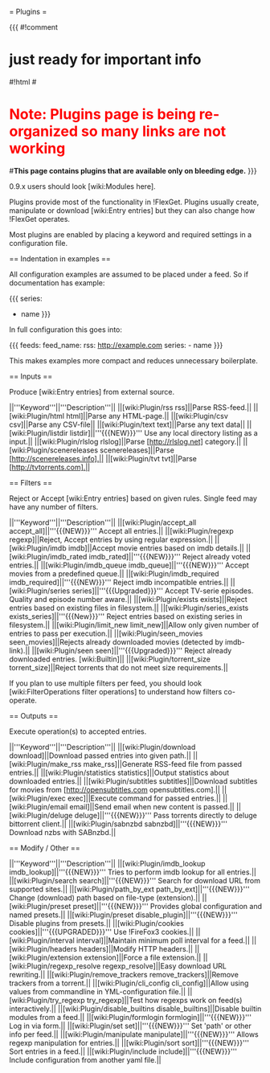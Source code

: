 = Plugins =

{{{
#!comment

# just ready for important info

#!html
#<h1 style="text-align: left; color: red">Note: Plugins page is being re-organized so many links are not working</h1>
#<b>This page contains plugins that are available only on bleeding edge.</b> 
}}}

0.9.x users should look [wiki:Modules here].


Plugins provide most of the functionality in !FlexGet. Plugins usually create, manipulate or download [wiki:Entry entries] but they can also change how !FlexGet operates.

Most plugins are enabled by placing a keyword and required settings in a configuration file.

== Indentation in examples ==

All configuration examples are assumed to be placed under a feed. So if documentation has example:

{{{
series:
  - name
}}}

In full configuration this goes into:

{{{
feeds:
  feed_name:
    rss: http://example.com
    series:
      - name
}}}

This makes examples more compact and reduces unnecessary boilerplate.

== Inputs ==

Produce [wiki:Entry entries] from external source.

||'''Keyword'''||'''Description'''||
||[wiki:Plugin/rss rss]||Parse RSS-feed.||
||[wiki:Plugin/html html]||Parse any HTML-page.||
||[wiki:Plugin/csv csv]||Parse any CSV-file||
||[wiki:Plugin/text text]||Parse any text data||
||[wiki:Plugin/listdir listdir]||'''{{{NEW}}}''' Use any local directory listing as a input.||
||[wiki:Plugin/rlslog rlslog]||Parse [http://rlslog.net] category.||
||[wiki:Plugin/scenereleases scenereleases]||Parse [http://scenereleases.info].||
||[wiki:Plugin/tvt tvt]||Parse [http://tvtorrents.com].||

== Filters ==

Reject or Accept [wiki:Entry entries] based on given rules. Single feed may have any number of filters.

||'''Keyword'''||'''Description'''||
||[wiki:Plugin/accept_all accept_all]||'''{{{NEW}}}'''  Accept all entries.||
||[wiki:Plugin/regexp regexp]||Reject, Accept entries by using regular expression.||
||[wiki:Plugin/imdb imdb]||Accept movie entries based on imdb details.||
||[wiki:Plugin/imdb_rated imdb_rated]||'''{{{NEW}}}''' Reject already voted entries.||
||[wiki:Plugin/imdb_queue imdb_queue]||'''{{{NEW}}}''' Accept movies from a predefined queue.||
||[wiki:Plugin/imdb_required imdb_required]||'''{{{NEW}}}''' Reject imdb incompatible entries.||
||[wiki:Plugin/series series]||'''{{{Upgraded}}}''' Accept TV-serie episodes. Quality and episode number aware.||
||[wiki:Plugin/exists exists]||Reject entries based on existing files in filesystem.||
||[wiki:Plugin/series_exists exists_series]||'''{{{New}}}''' Reject entries based on existing series in filesystem.||
||[wiki:Plugin/limit_new limit_new]||Allow only given number of entries to pass per execution.||
||[wiki:Plugin/seen_movies seen_movies]||Rejects already downloaded movies (detected by imdb-link).||
||[wiki:Plugin/seen seen]||'''{{{Upgraded}}}''' Reject already downloaded entries. [wiki:Builtin]||
||[wiki:Plugin/torrent_size torrent_size]||Reject torrents that do not meet size requirements.||

If you plan to use multiple filters per feed, you should look [wiki:FilterOperations filter operations] to understand how filters co-operate.

== Outputs ==

Execute operation(s) to accepted entries.

||'''Keyword'''||'''Description'''||
||[wiki:Plugin/download download]||Download passed entries into given path.||
||[wiki:Plugin/make_rss make_rss]||Generate RSS-feed file from passed entries.||
||[wiki:Plugin/statistics statistics]||Output statistics about downloaded entries.||
||[wiki:Plugin/subtitles subtitles]||Download subtitles for movies from [http://opensubtitles.com opensubtitles.com].||
||[wiki:Plugin/exec exec]||Execute command for passed entries.||
||[wiki:Plugin/email email]||Send email when new content is passed.||
||[wiki:Plugin/deluge deluge]||'''{{{NEW}}}'''  Pass torrents directly to deluge bittorrent client.||
||[wiki:Plugin/sabnzbd sabnzbd]||'''{{{NEW}}}'''  Download nzbs with SABnzbd.||

== Modify / Other ==

||'''Keyword'''||'''Description'''||
||[wiki:Plugin/imdb_lookup imdb_lookup]||'''{{{NEW}}}'''  Tries to perform imdb lookup for all entries.||
||[wiki:Plugin/search search]||'''{{{NEW}}}'''  Search for download URL from supported sites.||
||[wiki:Plugin/path_by_ext path_by_ext]||'''{{{NEW}}}'''  Change (download) path based on file-type (extension).||
||[wiki:Plugin/preset preset]||'''{{{NEW}}}'''  Provides global configuration and named presets.||
||[wiki:Plugin/preset disable_plugin]||'''{{{NEW}}}'''  Disable plugins from presets.||
||[wiki:Plugin/cookies cookies]||'''{{{UPGRADED}}}''' Use !FireFox3 cookies.||
||[wiki:Plugin/interval interval]||Maintain minimum poll interval for a feed.||
||[wiki:Plugin/headers headers]||Modify HTTP headers.||
||[wiki:Plugin/extension extension]||Force a file extension.||
||[wiki:Plugin/regexp_resolve regexp_resolve]||Easy download URL rewriting.||
||[wiki:Plugin/remove_trackers remove_trackers]||Remove trackers from a torrent.||
||[wiki:Plugin/cli_config cli_config]||Allow using values from commandline in YML-configuration file.||
||[wiki:Plugin/try_regexp try_regexp]||Test how regexps work on feed(s) interactively.||
||[wiki:Plugin/disable_builtins disable_builtins]||Disable builtin modules from a feed.||
||[wiki:Plugin/formlogin formlogin]||'''{{{NEW}}}'''  Log in via form.||
||[wiki:Plugin/set set]||'''{{{NEW}}}'''  Set 'path' or other info per feed.||
||[wiki:Plugin/manipulate manipulate]||'''{{{NEW}}}'''  Allows regexp manipulation for entries.||
||[wiki:Plugin/sort sort]||'''{{{NEW}}}'''  Sort entries in a feed.||
||[wiki:Plugin/include include]||'''{{{NEW}}}'''  Include configuration from another yaml file.||
